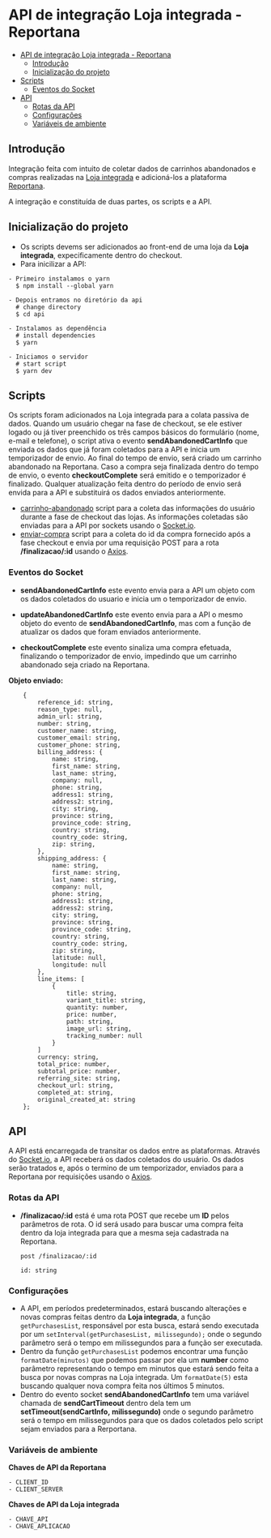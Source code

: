 # API de integração Loja integrada - Reportana #

- [API de integração Loja integrada - Reportana](#API-de-integração-Loja-integrada---Reportana)
  - [Introdução](#Introdução)
  - [Inicialização do projeto](#Inicialização-do-projeto)
- [Scripts](#Scripts)
  - [Eventos do Socket](#Eventos-do-Socket)
- [API](#API)
  - [Rotas da API](#Rotas-da-API)
  - [Configurações](#Configurações)
  - [Variáveis de ambiente](#Variáveis-de-ambiente)


## Introdução ##

Integração feita com intuito de coletar dados de carrinhos abandonados e compras realizadas na [Loja integrada](https://lojaintegrada.com.br/) e adicioná-los a plataforma [Reportana](https://reportana.com/).

A integração e constituída de duas partes, os scripts e a API.

## Inicialização do projeto ##

- Os scripts devems ser adicionados ao front-end de uma loja da **Loja integrada**, expecificamente dentro do checkout.
- Para inicilizar a API:

```
- Primeiro instalamos o yarn
  $ npm install --global yarn

- Depois entramos no diretório da api
  # change directory
  $ cd api

- Instalamos as dependência
  # install dependencies
  $ yarn

- Iniciamos o servidor
  # start script
  $ yarn dev
```

## Scripts ##

Os scripts foram adicionados na Loja integrada para a colata passiva de dados. Quando um usuário chegar na fase de checkout, se ele estiver logado ou já tiver preenchido os três campos básicos do formulário (nome, e-mail e telefone), o script ativa o evento **sendAbandonedCartInfo** que enviada os dados que já foram coletados para a API e inicia um temporizador de envio. Ao final do tempo de envio, será criado um carrinho abandonado na Reportana. Caso a compra seja finalizada dentro do tempo de envio, o evento **checkoutComplete** será emitido e o temporizador é finalizado.
Qualquer atualização feita dentro do período de envio será envida para a API e substituirá os dados enviados anteriormente.

- [carrinho-abandonado](https://github.com/Turbo-Partners/carrinho-abandonado-loja-integrada/blob/main/script/carrinho-abandonado.js) script para a coleta das informações do usuário durante a fase de checkout das lojas. As informações coletadas são enviadas para a API por sockets usando o [Socket.io](https://socket.io/).
- [enviar-compra](https://github.com/Turbo-Partners/carrinho-abandonado-loja-integrada/blob/main/script/enviar-compra.js) script para a coleta do id da compra fornecido após a fase checkout e envia por uma requisição POST para a rota **/finalizacao/:id** usando o [Axios](https://axios-http.com/docs/intro).

### Eventos do Socket ###

- **sendAbandonedCartInfo** este evento envia para a API um objeto com os dados coletados do usuario e inicia um o temporizador de envio.

- **updateAbandonedCartInfo** este evento envia para a API o mesmo objeto do evento de **sendAbandonedCartInfo**, mas com a função de atualizar os dados que foram enviados anteriormente.

- **checkoutComplete** este evento sinaliza uma compra efetuada, finalizando o temporizador de envio, impedindo que um carrinho abandonado seja criado na Reportana. 

**Objeto enviado:**
```  
    {
        reference_id: string,
        reason_type: null,
        admin_url: string,
        number: string,
        customer_name: string,
        customer_email: string,
        customer_phone: string,
        billing_address: {
            name: string,
            first_name: string,
            last_name: string,
            company: null,
            phone: string,
            address1: string,
            address2: string,
            city: string,
            province: string,
            province_code: string,
            country: string,
            country_code: string,
            zip: string,
        },
        shipping_address: {
            name: string,
            first_name: string,
            last_name: string,
            company: null,
            phone: string,
            address1: string,
            address2: string,
            city: string,
            province: string,
            province_code: string,
            country: string,
            country_code: string,
            zip: string,
            latitude: null,
            longitude: null
        },
        line_items: [
            {
                title: string,
                variant_title: string,
                quantity: number,
                price: number,
                path: string,
                image_url: string, 
                tracking_number: null
            }
        ]   
        currency: string,
        total_price: number,
        subtotal_price: number,
        referring_site: string,
        checkout_url: string,
        completed_at: string,
        original_created_at: string
    };
```

## API ##

A API está encarregada de transitar os dados entre as plataformas. Através do [Socket.io](https://socket.io/), a API receberá os dados coletados do usuário. Os dados serão tratados e, após o termino de um temporizador, enviados para a Reportana por requisições usando o [Axios](https://axios-http.com/docs/intro).

### Rotas da API ###

- **/finalizacao/:id** está é uma rota POST que recebe um **ID** pelos parâmetros de rota. O id será usado para buscar uma compra feita dentro da loja integrada para que a mesma seja cadastrada na Reportana.

  ```
  post /finalizacao/:id
  
  id: string
  ```
  
### Configurações ###
  
  - A API, em períodos predeterminados, estará buscando alterações e novas compras feitas dentro da **Loja integrada**, a função ``getPurchasesList``, responsável por esta busca, estará sendo executada por um ``setInterval(getPurchasesList, milissegundo);`` onde o segundo parâmetro será o tempo em milissegundos para a função ser executada.
  - Dentro da função ``getPurchasesList`` podemos encontrar uma função ``formatDate(minutos)`` que podemos passar por ela um **number** como parâmetro representando o tempo em minutos que estará sendo feita a busca por novas compras na Loja integrada. Um ``formatDate(5)`` esta buscando qualquer nova compra feita nos últimos 5 minutos.
  - Dentro do evento socket **sendAbandonedCartInfo** tem uma variável chamada de **sendCartTimeout** dentro dela tem um **setTimeout(sendCartInfo, milissegundo)** onde o segundo parâmetro será o tempo em milissegundos para que os dados coletados pelo script sejam enviados para a Rerportana.
  
### Variáveis de ambiente ###

  **Chaves de API da Reportana**
  
    - CLIENT_ID
    - CLIENT_SERVER

  **Chaves de API da Loja integrada**
  
    - CHAVE_API
    - CHAVE_APLICACAO
